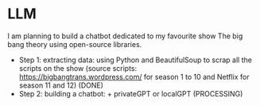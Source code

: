 # LLM
I am planning to build a chatbot dedicated to my favourite show The big bang theory using open-source libraries.

- Step 1: extracting data: using Python and BeautifulSoup to scrap all the scripts on the show (source scripts: https://bigbangtrans.wordpress.com/ for season 1 to 10 and Netflix for season 11 and 12) (DONE)
- Step 2: building a chatbot: + privateGPT or localGPT (PROCESSING)

